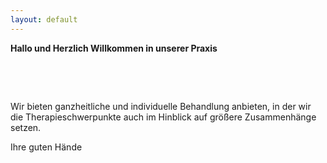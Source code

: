 ```yaml
---
layout: default
---
```


**Hallo und Herzlich Willkommen in unserer Praxis**

&nbsp;

&nbsp;

Wir bieten ganzheitliche und individuelle Behandlung anbieten, in der wir die Therapieschwerpunkte auch im Hinblick auf grö&szlig;ere Zusammenh&auml;nge setzen.

Ihre guten H&auml;nde

&nbsp;